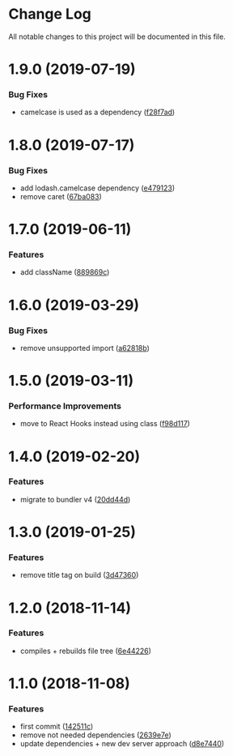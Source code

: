 # Change Log

All notable changes to this project will be documented in this file.

<a name="1.9.0"></a>
# 1.9.0 (2019-07-19)


### Bug Fixes

* camelcase is used as a dependency ([f28f7ad](https://github.com/SUI-Components/sui/commit/f28f7ad))



<a name="1.8.0"></a>
# 1.8.0 (2019-07-17)


### Bug Fixes

* add lodash.camelcase dependency ([e479123](https://github.com/SUI-Components/sui/commit/e479123))
* remove caret ([67ba083](https://github.com/SUI-Components/sui/commit/67ba083))



<a name="1.7.0"></a>
# 1.7.0 (2019-06-11)


### Features

* add className ([889869c](https://github.com/SUI-Components/sui/commit/889869c))



<a name="1.6.0"></a>
# 1.6.0 (2019-03-29)


### Bug Fixes

* remove unsupported import ([a62818b](https://github.com/SUI-Components/sui/commit/a62818b))



<a name="1.5.0"></a>
# 1.5.0 (2019-03-11)


### Performance Improvements

* move to React Hooks instead using class ([f98d117](https://github.com/SUI-Components/sui/commit/f98d117))



<a name="1.4.0"></a>
# 1.4.0 (2019-02-20)


### Features

* migrate to bundler v4 ([20dd44d](https://github.com/SUI-Components/sui/commit/20dd44d))



<a name="1.3.0"></a>
# 1.3.0 (2019-01-25)


### Features

* remove title tag on build ([3d47360](https://github.com/SUI-Components/sui/commit/3d47360))



<a name="1.2.0"></a>
# 1.2.0 (2018-11-14)


### Features

* compiles + rebuilds file tree ([6e44226](https://github.com/SUI-Components/sui/commit/6e44226))



<a name="1.1.0"></a>
# 1.1.0 (2018-11-08)


### Features

* first commit ([142511c](https://github.com/SUI-Components/sui/commit/142511c))
* remove not needed dependencies ([2639e7e](https://github.com/SUI-Components/sui/commit/2639e7e))
* update dependencies + new dev server approach ([d8e7440](https://github.com/SUI-Components/sui/commit/d8e7440))




